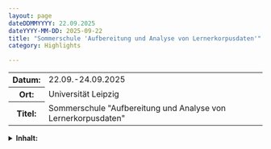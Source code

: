 ```yaml
---
layout: page
dateDDMMYYYY: 22.09.2025
dateYYYY-MM-DD: 2025-09-22
title: "Sommerschule 'Aufbereitung und Analyse von Lernerkorpusdaten'"
category: Highlights

---
```


<table>
    <tr>
      <th>Datum: </th>
      <td>22.09.-24.09.2025</td>
    </tr>
     <tr>
      <th>Ort: </th>
      <td>Universität Leipzig</td>
    </tr>
    <tr>
      <th>Titel: </th>
      <td>Sommerschule "Aufbereitung und Analyse von Lernerkorpusdaten"</td>
    </tr>
<!--       <tr>
      <th>Anmeldung: </th>
      <td><a href="https://www.philol.uni-leipzig.de/herder-institut/forschung/projekte/laufende-projekte/standard-titel">Informationen und Anmeldung</a></td>
    </tr>
 --></table>

<details>
  <summary><b>Inhalt:</b></summary>
  <div>
  <p>
  DAKODA veranstaltet im Sommer 2025 an der Universität Leipzig eine 2 1/2-tägige Sommerschule zum Thema “Aufbereitung und Analyse von Lernerkorpusdaten”. Im Rahmen der Sommerschule sollen Nachwuchsforschende im Bereich DaF/DaZ mit dem Einsatz sprachtechnologischer Ressourcen für erwerbsbezogene Fragestellungen vertraut gemacht werden. Die Teilnahme ist kostenfrei.
  </p>
  </div>
</details>